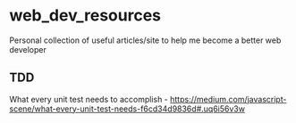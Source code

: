 # web_dev_resources
Personal collection of useful articles/site to help me become a better web developer

## TDD
What every unit test needs to accomplish - https://medium.com/javascript-scene/what-every-unit-test-needs-f6cd34d9836d#.uq6i56v3w
